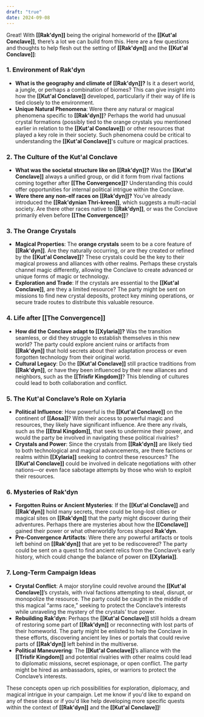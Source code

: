 ```yaml
---
draft: "true"
date: 2024-09-08
---
```

Great! With **[[Rak'dyn]]** being the original homeworld of the **[[Kut'al Conclave]]**, there’s a lot we can build from this. Here are a few questions and thoughts to help flesh out the setting of **[[Rak'dyn]]** and the **[[Kut'al Conclave]]**:

### 1. **Environment of Rak'dyn**
   - **What is the geography and climate of **[[Rak'dyn]]**?** Is it a desert world, a jungle, or perhaps a combination of biomes? This can give insight into how the **[[Kut'al Conclave]]** developed, particularly if their way of life is tied closely to the environment.
   - **Unique Natural Phenomena**: Were there any natural or magical phenomena specific to **[[Rak'dyn]]**? Perhaps the world had unusual crystal formations (possibly tied to the orange crystals you mentioned earlier in relation to the **[[Kut'al Conclave]]**) or other resources that played a key role in their society. Such phenomena could be critical to understanding the **[[Kut'al Conclave]]**'s culture or magical practices.

### 2. **The Culture of the Kut'al Conclave**
   - **What was the societal structure like on **[[Rak'dyn]]**?** Was the **[[Kut'al Conclave]]** always a unified group, or did it form from rival factions coming together after **[[The Convergence]]**? Understanding this could offer opportunities for internal political intrigue within the Conclave.
   - **Were there any non-elf races on **[[Rak'dyn]]**?** You’ve already introduced the **[[Rak'dynian Thri-kreen]]**, which suggests a multi-racial society. Are there other races native to **[[Rak'dyn]]**, or was the Conclave primarily elven before **[[The Convergence]]**?

### 3. **The Orange Crystals**
   - **Magical Properties**: The **orange crystals** seem to be a core feature of **[[Rak'dyn]]**. Are they naturally occurring, or are they created or refined by the **[[Kut'al Conclave]]**? These crystals could be the key to their magical prowess and alliances with other realms. Perhaps these crystals channel magic differently, allowing the Conclave to create advanced or unique forms of magic or technology.
   - **Exploration and Trade**: If the crystals are essential to the **[[Kut'al Conclave]]**, are they a limited resource? The party might be sent on missions to find new crystal deposits, protect key mining operations, or secure trade routes to distribute this valuable resource. 

### 4. **Life after [[The Convergence]]**
   - **How did the Conclave adapt to [[Xylaria]]?** Was the transition seamless, or did they struggle to establish themselves in this new world? The party could explore ancient ruins or artifacts from **[[Rak'dyn]]** that hold secrets about their adaptation process or even forgotten technology from their original world.
   - **Cultural Legacy**: Do the **[[Kut'al Conclave]]** still practice traditions from **[[Rak'dyn]]**, or have they been influenced by their new alliances and neighbors, such as the **[[Trisfir Kingdom]]**? This blending of cultures could lead to both collaboration and conflict.

### 5. **The Kut'al Conclave’s Role on Xylaria**
   - **Political Influence**: How powerful is the **[[Kut'al Conclave]]** on the continent of **[[Aosa]]**? With their access to powerful magic and resources, they likely have significant influence. Are there any rivals, such as the **[[Etral Kingdom]]**, that seek to undermine their power, and would the party be involved in navigating these political rivalries?
   - **Crystals and Power**: Since the crystals from **[[Rak'dyn]]** are likely tied to both technological and magical advancements, are there factions or realms within **[[Xylaria]]** seeking to control these resources? The **[[Kut'al Conclave]]** could be involved in delicate negotiations with other nations—or even face sabotage attempts by those who wish to exploit their resources.

### 6. **Mysteries of Rak'dyn**
   - **Forgotten Ruins or Ancient Mysteries**: If the **[[Kut'al Conclave]]** and **[[Rak'dyn]]** hold many secrets, there could be long-lost cities or magical sites on **[[Rak'dyn]]** that the party might discover during their adventures. Perhaps there are mysteries about how the **[[Conclave]]** gained their power or what otherworldly forces shaped **Rak'dyn**.
   - **Pre-Convergence Artifacts**: Were there any powerful artifacts or tools left behind on **[[Rak'dyn]]** that are yet to be rediscovered? The party could be sent on a quest to find ancient relics from the Conclave’s early history, which could change the balance of power on **[[Xylaria]]**.

### 7. **Long-Term Campaign Ideas**
   - **Crystal Conflict**: A major storyline could revolve around the **[[Kut'al Conclave]]**’s crystals, with rival factions attempting to steal, disrupt, or monopolize the resource. The party could be caught in the middle of this magical “arms race,” seeking to protect the Conclave’s interests while unraveling the mystery of the crystals’ true power.
   - **Rebuilding Rak'dyn**: Perhaps the **[[Kut'al Conclave]]** still holds a dream of restoring some part of **[[Rak'dyn]]** or reconnecting with lost parts of their homeworld. The party might be enlisted to help the Conclave in these efforts, discovering ancient ley lines or portals that could revive parts of **[[Rak'dyn]]** left behind in the multiverse.
   - **Political Maneuvering**: The **[[Kut'al Conclave]]**’s alliance with the **[[Trisfir Kingdom]]** and potential rivalries with other realms could lead to diplomatic missions, secret espionage, or open conflict. The party might be hired as ambassadors, spies, or warriors to protect the Conclave’s interests.

These concepts open up rich possibilities for exploration, diplomacy, and magical intrigue in your campaign. Let me know if you'd like to expand on any of these ideas or if you'd like help developing more specific quests within the context of **[[Rak'dyn]]** and the **[[Kut'al Conclave]]**!